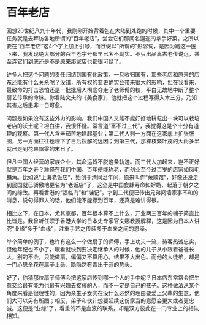 # 百年老店

回想20世纪八九十年代，我刚刚开始背着包在大陆到处跑的时候，其中一个重要任务就是去拜访各地所谓的“百年老店”，尝尝它们那闻名遐迩的拿手好菜。之所以要在“百年老店”这4个字上加上引号，而且缀以“所谓的”形容词，是因为跑这一圈下来，我发现绝大部分的百年老字号都早已名不副实。不只出品离古老传说远，甚至连它们到底还是不是原来那家店也都很可疑了。 

许多人把这个问题的责任归结到国有化政策，一旦收归国有，那些老店和原来的店东还能有什么关系呢？没错，所有权的变更确实会带来很大的影响，但在我看来，最致命的打击恐怕还是一批批后人彻底夺走了老师傅的权，平白无故地中断了整个厨艺传承的命脉。你看陆文夫的《美食家》，他就把这个过程写得入木三分，乃知其害之后患非一日可愈。 

问题是如果没有这些外力的影响，我们中国人又能不能好好地耕耘出一块可以栽培老店的沃土呢？坦白讲，我很怀疑。常言道“富不过三代”，我觉得这是个十分有道理的观察。第一代人含辛茹苦地建起基业；第二代人则一方面在这家底上扩张版图，另一方面往往也埋下了日后裂解的远因；到第三代，那棵枝繁叶茂的大树多半就已走到花果飘零的末日了。 

但凡中国人经营的家族企业，其命运皆不脱这条轨迹。而三代人加起来，岂不正好就是百年之寿？难怪在我们中国，百年便能称老，而创业至今过百岁的店家如凤毛麟角。比如说“上海老饭店”，始创于清同治年间，原来叫作“荣顺馆”，好像还没走到民国就已骄傲地更名为“老饭店”了，这全是中国食肆寿命如蜉蝣、起落于朝夕之间的缘故。再看香港的“福临门”和“镛记”，才到二代便已传出兄弟阋墙家事不和的消息，说句得罪人的话，他们能不能撑到百年，还真是难讲得很。 

相比之下，在日本，尤其京都，百年根本算不上什么，开业两三百年的铺子简直比比皆是。我曾听任职于香港大学的日本史专家官文娜教授解释，这是因为日本人讲究“业缘”多于“血缘”，注重手艺之传续多于血亲之间的恩泽。 

举个简单的例子，也许有这么一个做扇子的师傅，手上功夫一流，待客热诚忠实，但他年纪也不小了，眼看就快到要决定继承人的时候，他的儿子从小跟着爸爸长大，别的不会，只能做扇，偏偏又不算用心，结果不大出色。而他的大徒弟，却是一门心思全花在扇子上头，隐隐然有青出于蓝的势头。 

好了，你猜那位扇子师傅会把这家店传到哪一个人的手中呢？日本店东常常会把生意交给最有能力也最有兴趣去接棒的人，而不一定是自己的孩子。这种做法从某个角度来看是很理性的，因为亲生子女实在没什么必然的理由要爱上父辈的生意，他们大可以另有所图；相反，弟子和伙计想要延续这份家当的意愿会更大或者更忠诚。这便是“业缘”了，看重的不是血液的联系，却是双方彼此在一门专业上的相认相知。